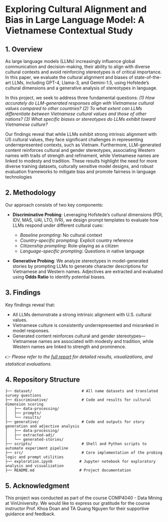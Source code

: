 # Exploring Cultural Alignment and Bias in Large Language Model: A Vietnamese Contextual Study

## 1. Overview
As large language models (LLMs) increasingly influence global communication and decision-making, their ability to align with diverse cultural contexts and avoid reinforcing stereotypes is of critical importance. In this paper, we evaluate the cultural alignment and biases of state-of-the-art LLMs, including GPT-4, Llama-3, and Gemini-1.5, using Hofstede’s cultural dimensions and a generative analysis of stereotypes in language. 

In this project, we seek to address three fundamental questions: *(1) How accurately do LLM-generated responses align with Vietnamese cultural values compared to other countries? (2) To what extent can LLMs differentiate between Vietnamese cultural values and those of other nations? (3) What specific biases or stereotypes do LLMs exhibit toward Vietnamese culture?*

Our findings reveal that while LLMs exhibit strong intrinsic alignment with US cultural values,
they face significant challenges in representing underrepresented contexts, such as Vietnam. Furthermore, LLM-generated content reinforces cultural and gender stereotypes, associating Western names with traits of strength and refinement, while Vietnamese names are linked to modesty and tradition. These results highlight the need for more diverse training datasets, culturally sensitive model designs, and robust evaluation frameworks to mitigate bias and promote fairness in language technologies

## 2. Methodology

Our approach consists of two key components:

* **Discriminative Probing**: Leveraging Hofstede’s cultural dimensions (PDI, IDV, MAS, UAI, LTO, IVR), we design prompt templates to evaluate how LLMs respond under different cultural cues:

  * *Baseline prompting*: No cultural context
  * *Country-specific prompting*: Explicit country reference
  * *Citizenship prompting*: Role-playing as a citizen
  * *Language-specific prompting*: Questions in native language

* **Generative Probing**: We analyze stereotypes in model-generated stories by prompting LLMs to generate character descriptions for Vietnamese and Western names. Adjectives are extracted and evaluated using **Odds Ratio** to identify potential biases.

## 3. Findings

Key findings reveal that:

* All LLMs demonstrate a strong intrinsic alignment with U.S. cultural values.
* Vietnamese culture is consistently underrepresented and misranked in model responses.
* Generated content reinforces cultural and gender stereotypes—Vietnamese names are associated with modesty and tradition, while Western names are linked to strength and prominence.

👉 *Please refer to the [full report](COMP4040_FinalReport.pdf) for detailed results, visualizations, and statistical evaluations.*

## 4. Repository Structure

```
├── dataset/                      # All name datasets and translated survey questions
├── discriminative/               # Code and results for cultural dimension scoring
│   ├── data-processing/
│   ├── prompts/
│   └── results/
├── generative/                   # Code and outputs for story generation and adjective analysis
│   ├── data-processing/
│   ├── extracted-adj/
│   └── generated-stories/
├── scripts/                      # Shell and Python scripts to automate experiment pipeline
├── src/                          # Core implementation of the probing logic and prompt utilities
├── exploration.ipynb            # Jupyter notebook for exploratory analysis and visualization
├── README.md                    # Project documentation 
```

## 5. Acknowledgment

This project was conducted as part of the course COMP4040 - Data Mining at VinUniversity. We would like to express our gratitude for the course instructor Prof. Khoa Doan and TA Quang Nguyen for their supportive guidance and feedback.


